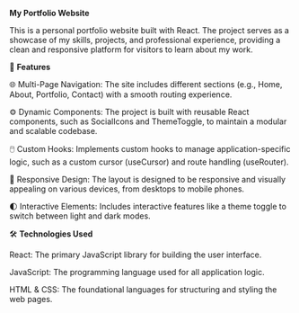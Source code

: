 __My Portfolio Website__

This is a personal portfolio website built with React. The project serves as a showcase of my skills, projects, and professional experience, providing a clean and responsive platform for visitors to learn about my work.

🚀 __Features__

🌐 Multi-Page Navigation: The site includes different sections (e.g., Home, About, Portfolio, Contact) with a smooth routing experience.

⚙️ Dynamic Components: The project is built with reusable React components, such as SocialIcons and ThemeToggle, to maintain a modular and scalable codebase.

🖱️ Custom Hooks: Implements custom hooks to manage application-specific logic, such as a custom cursor (useCursor) and route handling (useRouter).

📱 Responsive Design: The layout is designed to be responsive and visually appealing on various devices, from desktops to mobile phones.

🌓 Interactive Elements: Includes interactive features like a theme toggle to switch between light and dark modes.

🛠️ __Technologies Used__

React: The primary JavaScript library for building the user interface.

JavaScript: The programming language used for all application logic.

HTML & CSS: The foundational languages for structuring and styling the web pages.
